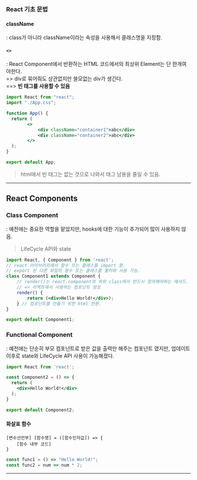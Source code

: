 ### React 기초 문법
#### className
: class가 아니라 className이라는 속성을 사용해서 클래스명을 지정함.
#### ```<>```
: React Component에서 반환하는 HTML 코드에서의 최상위 Element는 단 한개여야한다.\
=> div로 묶어줘도 상관없지만 쓸모없는 div가 생긴다.\
==> __빈 태그를 사용할 수 있음__
``` jsx
import React from "react";
import "./App.css";

function App() {
  return (
        <>
            <div className="container1">abc</div>
            <div className="container2">abc</div>
        </>
  );
}

export default App;
```
> html에서 빈 태그는 없는 것으로 나와서 태그 남용을 줄일 수 있음.

---

## React Components
### Class Component
: 예전에는 중요한 역할을 맡았지만, hooks에 대한 기능이 추가되어 많이 사용하지 않음.
> LifeCycle API와 state
``` jsx
import React, { Component } from 'react';
// react 라이브러리에서 함수 또는 클래스를 import 함.
// export 된 다른 파일의 함수 또는 클래스를 불러와 사용 가능.
class Component1 extends Component {
    // render()는 react.component의 하위 class에서 반드시 정의해야하는 메서드.
    // => 리액트에서 사용하는 컴포넌트 생성
    render() {
        return (<div>Hello World!</div>);
    } // 컴포넌트를 만들기 위한 html 반환.
}

export default Component1;
```

### Functional Component
: 예전에는 단순히 부모 컴포넌트로 받은 값을 출력만 해주는 컴포넌트 였지만, 업데이트 이후로 state와 LifeCycle API 사용이 가능해졌다.
``` jsx
import React from 'react';

const Component2 = () => {
  return (
    <div>Hello World!</div>
  );
}

export default Component2;
```
#### 화살표 함수
```
[변수선언부] [함수명] = ([함수인자값]) => {
    [함수 내부 코드]
}
```
``` jsx
const func1 = () => "Hello World!";
const func2 = num => num * 2;
```

---

